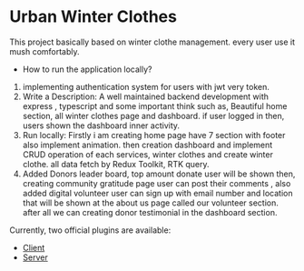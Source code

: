 # Urban Winter Clothes

This project basically based on winter clothe management. every user use it mush comfortably.

- How to run the application locally?
1. implementing authentication system for users with jwt very token.
2. Write a Description: A well maintained backend development with  express , typescript and some important think such as, Beautiful home section, all winter clothes page and dashboard. if user logged in then, users shown the dashboard inner activity.
3. Run locally: Firstly i am creating home page have 7 section with footer also implement animation. then creation   dashboard and implement CRUD operation of each services, winter clothes and create winter clothe. all data fetch by Redux Toolkit, RTK query.
4. Added Donors leader board, top amount donate user will be shown then, creating community gratitude page user can post their comments , also added digital volunteer user can sign up with email number and location that will be shown at the about us page called our volunteer section. after all we can creating donor testimonial in the dashboard section. 


Currently, two official plugins are available:

- [Client](https://urban-winter-clothe.web.app/)
- [Server](https://l2-b2-frontend-path-assignment-6-server-starter-pack-seven.vercel.app/api)